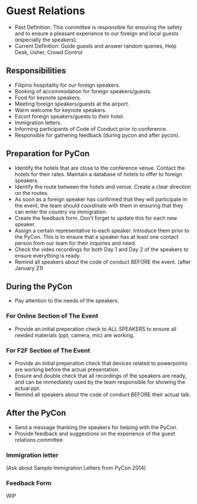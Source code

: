 # Guest Relations

- Past Definition: This committee is responsible for ensuring the safety and to ensure a pleasant experience to our foreign and local guests (especially the speakers).
- Current Definition: Guide guests and answer random queries, Help Desk, Usher, Crowd Control

## Responsibilities

- Filipino hospitality for our foreign speakers.
- Booking of accommodation for foreign speakers/guests.
- Food for keynote speakers.
- Meeting foreign speakers/guests at the airport.
- Warm welcome for keynote speakers.
- Escort foreign speakers/guests to their hotel.
- Immigration letters.
- Informing participants of Code of Conduct prior to conference.
- Responsible for gathering feedback (during pycon and after pycon).

## Preparation for PyCon
- Identify the hotels that are close to the conference venue. Contact the hotels for their rates. Maintain a database of hotels to offer to foreign speakers.
- Identify the route between the hotels and venue. Create a clear direction on the routes.
- As soon as a foreign speaker has confirmed that they will participate in the event, the team should coordinate with them in ensuring that they can enter the country via immigration.
- Create the feedback form. Don't forget to update this for each new speaker.
- Assign a certain representative to each speaker. Introduce them prior to the PyCon. This is to ensure that a speaker has at least one contact person from our team for their inquiries and need.
- Check the video recordings for both Day 1 and Day 2 of the speakers to ensure everything is ready.
- Remind all speakers about the code of conduct BEFORE the event. (after January 21) 
## During the PyCon
- Pay attention to the needs of the speakers.

### For Online Section of The Event
- Provide an initial preperation check to ALL SPEAKERS to ensure all needed materials (ppt, camera, mic) are working.

### For F2F Section of The Event
- Provide an initial preperation check that devices related to powerpoints are working before the actual presentation.
- Ensure and double check that all recordings of the speakers are ready, and can be immediately used by the team responsible for showing the actual ppt.
- Remind all speakers about the code of conduct BEFORE their actual talk.

## After the PyCon
- Send a message thanking the speakers for helping with the PyCon.
- Provide feedback and suggestions on the experience of the guest relations committee

### Immigration letter
(Ask about Sample Immigration Letters from PyCon 2014)

### Feedback Form
WIP

